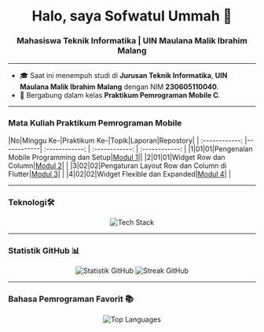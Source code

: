 <h1 align="center">Halo, saya Sofwatul Ummah 👋</h1>
<h3 align="center">Mahasiswa Teknik Informatika | UIN Maulana Malik Ibrahim Malang</h3>

---

- 🎓 Saat ini menempuh studi di **Jurusan Teknik Informatika**, **UIN Maulana Malik Ibrahim Malang** dengan NIM **230605110040**.
- 🚀 Bergabung dalam kelas **Praktikum Pemrograman Mobile C**.

---
### Mata Kuliah Praktikum Pemrograman Mobile
|No|Minggu Ke-|Praktikum Ke-|Topik|Laporan|Repostory|
| :------------: |------------| :------------: | :------------: | :------------: |
|1|01|01|Pengenalan Mobile Programming dan Setup|[Modul 1](https://docs.google.com/document/d/13kxRRzh02LXXdD4EHpuPy63z7PcS1HGUGi_tVSdcuek/edit?usp=sharing)||
|2|01|01|Widget Row dan Column|[Modul 2](https://docs.google.com/document/d/1lTSqgAMhp31znaxX5Rzlf12pUPfcNVQ6bnsPZtenRsY/edit?usp=sharing)|   |
|3|02|02|Pengaturan Layout Row dan Column di Flutter|[Modul 3](https://docs.google.com/document/d/1lTSqgAMhp31znaxX5Rzlf12pUPfcNVQ6bnsPZtenRsY/edit?usp=sharing)|   |
|4|02|02|Widget Flexible dan Expanded|[Modul 4](https://docs.google.com/document/d/1lTSqgAMhp31znaxX5Rzlf12pUPfcNVQ6bnsPZtenRsY/edit?usp=sharing)|   |

---
### Teknologi🛠️
<p align="center">
  <img src="https://skillicons.dev/icons?i=py,django,js,nodejs,express,ts,php,html,css,postgres,prisma,redis" alt="Tech Stack" />
</p>

---

### Statistik GitHub 📊
<p align="center">
  <img src="https://github-readme-stats.vercel.app/api?username=Sofwatulu&show_icons=true&theme=tokyonight&hide_rank=true" alt="Statistik GitHub" />
  <img src="https://github-readme-streak-stats.herokuapp.com/?user=Sofwatulu&theme=tokyonight" alt="Streak GitHub" />
</p>

---

### Bahasa Pemrograman Favorit 📚
<p align="center">
  <img src="https://github-readme-stats.vercel.app/api/top-langs/?username=Sofwatulu&layout=compact&theme=tokyonight" alt="Top Languages" />
</p>
